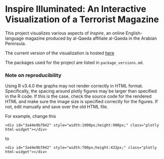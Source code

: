 # Inspire Illuminated: An Interactive Visualization of a Terrorist Magazine

This project visualizes various aspects of *Inspire*, an online English-language magazine produced by al-Qaeda affiliate al-Qaeda in the Arabian Peninsula.

The current version of the visualization is hosted [here](https://kimswchi.github.io/inspire-magazine-dataviz/)

The packages used for the project are listed in `package_versions.md`.

### Note on reproducibility
Using R v3.4.0 the graphs may not render correctly in HTML format. Specifically, the spacing around plotly figures may be larger than specified in the R code. If this is the case, check the source code for the rendered HTML and make sure the image size is specified correctly for the figures. If not, edit manually and save over the old HTML file.

For example, change this

`<div id="3a44e9b7042" style="width:1000px;height:900px;" class="plotly html-widget"></div>`

to

`<div id="3a44e9b7042" style="width:700px;height:432px;" class="plotly html-widget"></div>`
